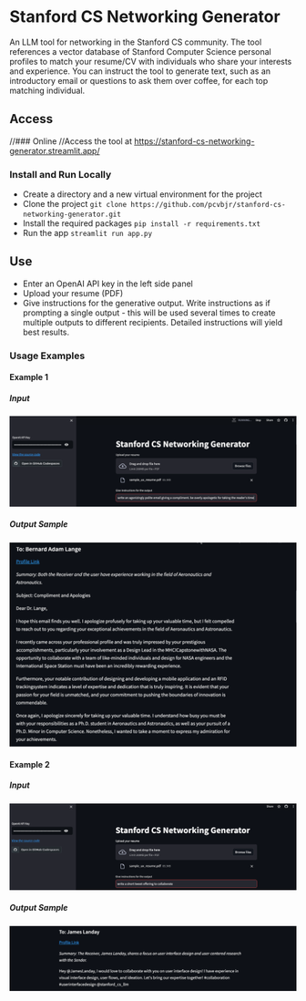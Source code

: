 # Stanford CS Networking Generator
 An LLM tool for networking in the Stanford CS community. The tool references a vector database of Stanford Computer Science personal profiles to match your resume/CV with individuals who share your interests and experience. You can instruct the tool to generate text, such as an introductory email or questions to ask them over coffee, for each top matching individual.
 
## Access
//### Online
//Access the tool at https://stanford-cs-networking-generator.streamlit.app/

### Install and Run Locally
- Create a directory and a new virtual environment for the project
- Clone the project `git clone https://github.com/pcvbjr/stanford-cs-networking-generator.git`
- Install the required packages `pip install -r requirements.txt`
- Run the app `streamlit run app.py`

## Use
- Enter an OpenAI API key in the left side panel
- Upload your resume (PDF)
- Give instructions for the generative output. Write instructions as if prompting a single output - this will be used several times to create multiple outputs to different recipients. Detailed instructions will yield best results.

### Usage Examples
#### **Example 1**
##### **Input**
![preview of webpage](images/example_1_input.png "Example 1 input")
##### **Output Sample**
![preview of webpage](images/example_1_output.png "Example 1 output")

#### **Example 2**
##### **Input**
![preview of webpage](images/example_2_input.png "Example 2 input")
##### **Output Sample**
![preview of webpage](images/example_2_output.png "Example 2 output")

